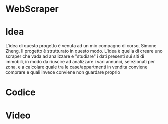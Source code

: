 # WebScraper


# Idea
L'idea di questo progetto è venuta ad un mio compagno di corso, Simone Zheng.
Il progetto è strutturato in questo modo.
L'idea è quella di creare uno scraper che vada ad analizzare e "studiare" i dati presenti sui siti di immobili, in modo da riuscire ad analizzare i vari annunci, selezionati per zona, e a calcolare quale tra le case/appartmenti in vendita conviene comprare e quali invece conviene non guardare proprio
# Codice
# Video
